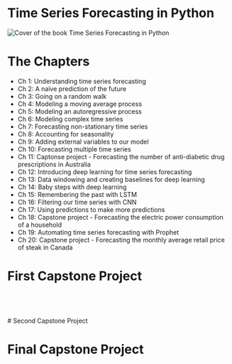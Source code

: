 # Time Series Forecasting in Python
![Cover of the book Time Series Forecasting in Python](https://freecontent.manning.com/wp-content/uploads/DOTD_NewMEAP_Peixeiro.png)

# The Chapters

 - Ch 1: Understanding time series forecasting
 - Ch 2: A naïve prediction of the future
 - Ch 3: Going on a random walk
 - Ch 4: Modeling a moving average process
 - Ch 5: Modeling an autoregressive process
 - Ch 6: Modeling complex time series
 - Ch 7: Forecasting non-stationary time series
 - Ch 8: Accounting for seasonality
 - Ch 9: Adding external variables to our model
 - Ch 10: Forecasting multiple time series
 - Ch 11: Captonse project - Forecasting the number of anti-diabetic drug prescriptions in Australia
 - Ch 12: Introducing deep learning for time series forecasting
 - Ch 13: Data windowing and creating baselines for deep learning
 - Ch 14: Baby steps with deep learning
 - Ch 15: Remembering the past with LSTM
 - Ch 16: Filtering our time series with CNN
 - Ch 17: Using predictions to make more predictions
 - Ch 18: Capstone project - Forecasting the electric power consumption of a household 
 - Ch 19: Automating time series forecasting with Prophet
 - Ch 20: Capstone project - Forecasting the monthly average retail price of steak in Canada

# First Capstone Project
<p align="center">
<img  src="https://github.com/UKVeteran/Time-Series-Forecasting-In-Python/assets/39216339/67ea49e2-5569-489b-85ab-c2141a57853f" alt="">
</p>
<p align="center">
<img  src="https://github.com/UKVeteran/Time-Series-Forecasting-In-Python/assets/39216339/c552f690-b1ed-440e-bd36-bf1d6192312f" alt="">
</p>
<p align="center">
<img  src="https://github.com/UKVeteran/Time-Series-Forecasting-In-Python/assets/39216339/61305111-75af-4678-8496-46c1cbf301b7" alt="">
</p>
<p align="center">
<img  src= "https://github.com/UKVeteran/Time-Series-Forecasting-In-Python/assets/39216339/d42af4e2-7ab2-491c-ab29-de0d99d38ad1" alt="">
</p>
# Second Capstone Project

# Final Capstone Project 
